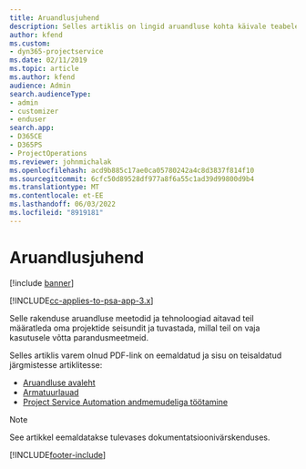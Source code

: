 ```yaml
---
title: Aruandlusjuhend
description: Selles artiklis on lingid aruandluse kohta käivale teabele.
author: kfend
ms.custom:
- dyn365-projectservice
ms.date: 02/11/2019
ms.topic: article
ms.author: kfend
audience: Admin
search.audienceType:
- admin
- customizer
- enduser
search.app:
- D365CE
- D365PS
- ProjectOperations
ms.reviewer: johnmichalak
ms.openlocfilehash: acd9b885c17ae0ca05780242a4c8d3837f814f10
ms.sourcegitcommit: 6cfc50d89528df977a8f6a55c1ad39d99800d9b4
ms.translationtype: MT
ms.contentlocale: et-EE
ms.lasthandoff: 06/03/2022
ms.locfileid: "8919181"
---
```

# <a name="reporting-guide"></a>Aruandlusjuhend

[!include [banner](../../includes/psa-now-project-operations.md)]

[!INCLUDE[cc-applies-to-psa-app-3.x](../../includes/cc-applies-to-psa-app-3x.md)]

Selle rakenduse aruandluse meetodid ja tehnoloogiad aitavad teil määratleda oma projektide seisundit ja tuvastada, millal teil on vaja kasutusele võtta parandusmeetmeid. 

Selles artiklis varem olnud PDF-link on eemaldatud ja sisu on teisaldatud järgmistesse artiklitesse:

- [Aruandluse avaleht](../reports-reporting-dynamics-365-project-service.md)
- [Armatuurlauad](../reports-dashboards.md)
- [Project Service Automation andmemudeliga töötamine](../reports-working-project-service-data-model.md)

> [!NOTE]
> See artikkel eemaldatakse tulevases dokumentatsioonivärskenduses. 


[!INCLUDE[footer-include](../../includes/footer-banner.md)]
